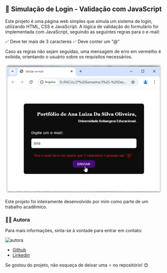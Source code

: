 ﻿## 🔐 Simulação de Login - Validação com JavaScript

Este projeto é uma página web simples que simula um sistema de login, utilizando HTML, CSS e JavaScript. A lógica de validação do formulário foi implementada com JavaScript, seguindo as seguintes regras para o e-mail:

✅ Deve ter mais de 3 caracteres
✅ Deve conter um "@"

Caso as regras não sejam seguidas, uma mensagem de erro em vermelho é exibida, orientando o usuário sobre os requisitos necessários.

![Projeto Faculdade](<Screen Shot 10-03-24 at 05.17 PM.PNG>)

Este projeto foi inteiramente desenvolvido por mim como parte de um trabalho acadêmico.

### 👨‍💻 Autora

Para mais informações, sinta-se à vontade para entrar em contato:

<div align="left">
  <img src="https://github.com/user-attachments/assets/57cac2a3-49b1-4a0a-aef3-e968523971eb" width="13%" alt="autora" />
</div>

- [Github](https://github.com/luizadaso)
- [Linkedin](https://www.linkedin.com/in/luizadaso)  

Se gostou do projeto, não esqueça de deixar uma ⭐ no repositório! 😊  
